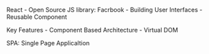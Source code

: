 React
    - Open Source JS library: Facrbook
    - Building User Interfaces
    - Reusable Component



Key Features
    - Component Based Architecture
    - Virtual DOM


SPA: Single Page Applicaltion